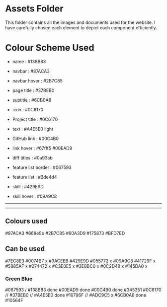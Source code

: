# Assets Folder

This folder contains all the images and documents used for the website.
I have carefully chosen each element to depict each component efficiently.

# Colour Scheme Used

- name : #138B83
- navbar : #87ACA3
- navbar hover : #2B7C85
- page title : #37BEB0
- subtitle : #6CB0A8
- icon : #0C6170

- Project title : #0C6170
- text : #A4E5E0 light

- GitHub link : #00C4B0
- link hover : #67fff5 #00EAD9

- diff titles : #0a93ab
- feature list border : #067593
- feature list : #2de4d4
- skill : #429E9D
- skill hover : #09A9C8

---

---

## Colours used

#87ACA3
#668e9b
#2B7C85
#60A3D9
#175873
#BFD7ED

## Can be used

#7EC8E3
#0074B7 x
#9ACEEB
#429E9D
#055772 x
#09A9C8
#41729F x
#5885AF x
#274472 x
#C3E0E5 x
#2E8BC0 x
#0C2D48 x
#145DA0 x

### Green Blue

#067593 /
#138B83 done
#00EAD9 done
#00C4B0 done
#345351
#0C6170 //
#37BEB0 //
#A4E5E0 done
#16796F //
#ADC9C5 x
#6CB0A8 done
#10564F
